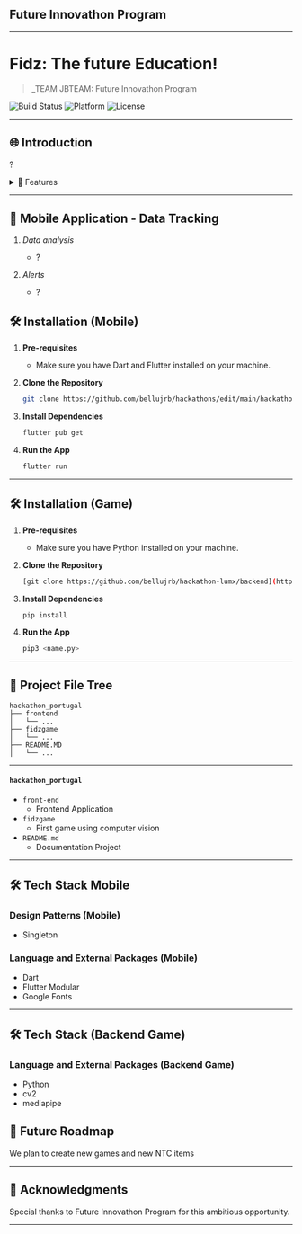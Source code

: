 ## Future Innovathon Program

---

# Fidz: The future Education!  

> _TEAM JBTEAM: Future Innovathon Program

![Build Status](https://img.shields.io/badge/Build-Passing-brightgreen)
![Platform](https://img.shields.io/badge/Platform-Mobile-blue)
![License](https://img.shields.io/badge/License-MIT-green)

---

## 🌐 Introduction

?

<details>
<summary>🌟 Features</summary>

### 🔹 Pen NFC 
?

### 🔹 ?
?

### 🔹 ?
?


</details>

---

## 💎 Mobile Application - Data Tracking

1. *Data analysis*
    - ?

2. *Alerts*
    - ?

## 🛠 Installation (Mobile)

1. **Pre-requisites**
    - Make sure you have Dart and Flutter installed on your machine.

2. **Clone the Repository**

    ```bash
    git clone https://github.com/bellujrb/hackathons/edit/main/hackathon_portugal
    ```

3. **Install Dependencies**

    ```bash
    flutter pub get
    ```

4. **Run the App**

    ```bash
    flutter run
    ```

---

## 🛠 Installation (Game)

1. **Pre-requisites**
    - Make sure you have Python installed on your machine.

2. **Clone the Repository**

    ```bash
    [git clone https://github.com/bellujrb/hackathon-lumx/backend](https://github.com/bellujrb/hackathons/edit/main/hackathon_portugal)
    ```

3. **Install Dependencies**

    ```bash
    pip install
    ```

4. **Run the App**

    ```bash
    pip3 <name.py>
    ```

---

## 📂 Project File Tree
    
```
hackathon_portugal
├── frontend
│   └── ...
├── fidzgame
│   └── ...
├── README.MD
│   └── ...
```
---

#### `hackathon_portugal`

- `front-end`
    - Frontend Application
- `fidzgame`
    - First game using computer vision
- `README.md`
    - Documentation Project

---

## 🛠 Tech Stack Mobile

### Design Patterns (Mobile)
- Singleton

### Language and External Packages (Mobile)
- Dart
- Flutter Modular
- Google Fonts

---

## 🛠 Tech Stack (Backend Game)

### Language and External Packages (Backend Game)
- Python
- cv2
- mediapipe

## 🌈 Future Roadmap

We plan to create new games and new NTC items

---

## 🙏 Acknowledgments

Special thanks to Future Innovathon Program for this ambitious opportunity.

---
